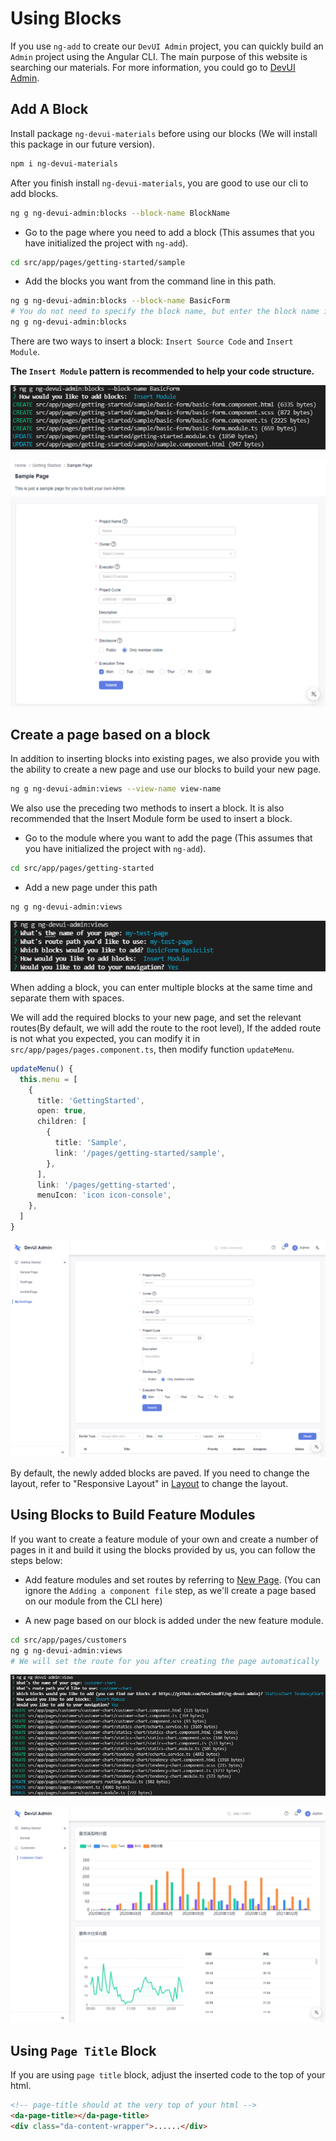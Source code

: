 # Using Blocks

If you use `ng-add` to create our `DevUI Admin` project, you can quickly build an `Admin` project using the Angular CLI. The main purpose of this website is searching our materials. For more information, you could go to [DevUI Admin](https://devui.design/admin-page/docs/use-block).

## Add A Block

Install package `ng-devui-materials` before using our blocks (We will install this package in our future version).

```bash
npm i ng-devui-materials
```

After you finish install `ng-devui-materials`, you are good to use our cli to add blocks.

```bash
ng g ng-devui-admin:blocks --block-name BlockName
```

- Go to the page where you need to add a block (This assumes that you have initialized the project with `ng-add`).

```bash
cd src/app/pages/getting-started/sample
```

- Add the blocks you want from the command line in this path.

```bash
ng g ng-devui-admin:blocks --block-name BasicForm
# You do not need to specify the block name, but enter the block name in the subsequent interaction. (Note that the name is a large hump or a hyphen connection.)
ng g ng-devui-admin:blocks
```

There are two ways to insert a block: `Insert Source Code` and `Insert Module`.

**The `Insert Module` pattern is recommended to help your code structure.**

![avatar](./../../../../assets/docs/block-insert.png)

![avatar](./../../../../assets/docs/insert-result-en.png)

## Create a page based on a block

In addition to inserting blocks into existing pages, we also provide you with the ability to create a new page and use our blocks to build your new page.

```bash
ng g ng-devui-admin:views --view-name view-name
```

We also use the preceding two methods to insert a block. It is also recommended that the Insert Module form be used to insert a block.

- Go to the module where you want to add the page (This assumes that you have initialized the project with `ng-add`).

```bash
cd src/app/pages/getting-started
```

- Add a new page under this path

```bash
ng g ng-devui-admin:views
```

![avatar](./../../../../assets/docs/view-insert.png)

When adding a block, you can enter multiple blocks at the same time and separate them with spaces.

We will add the required blocks to your new page, and set the relevant routes(By default, we will add the route to the root level), If the added route is not what you expected, you can modify it in `src/app/pages/pages.component.ts`, then modify function `updateMenu`.

```typescript
updateMenu() {
  this.menu = [
    {
      title: 'GettingStarted',
      open: true,
      children: [
        {
          title: 'Sample',
          link: '/pages/getting-started/sample',
        },
      ],
      link: '/pages/getting-started',
      menuIcon: 'icon icon-console',
    },
  ]
}
```

![avatar](./../../../../assets/docs/view-insert-result-en.png)

By default, the newly added blocks are paved. If you need to change the layout, refer to "Responsive Layout" in [Layout](/admin-page/docs/layout) to change the layout.

## Using Blocks to Build Feature Modules

If you want to create a feature module of your own and create a number of pages in it and build it using the blocks provided by us, you can follow the steps below:

- Add feature modules and set routes by referring to [New Page](/admin-page/docs/new-page). (You can ignore the `Adding a component file` step, as we'll create a page based on our module from the CLI here)

- A new page based on our block is added under the new feature module.

```bash
cd src/app/pages/customers
ng g ng-devui-admin:views
# We will set the route for you after creating the page automatically
```

![avatar](./../../../../assets/docs/create-page.png)

![avatar](./../../../../assets/docs/create-page-result-en.png)

## Using `Page Title` Block

If you are using `page title` block, adjust the inserted code to the top of your html.

```html
<!-- page-title should at the very top of your html -->
<da-page-title></da-page-title>
<div class="da-content-wrapper">......</div>
```
